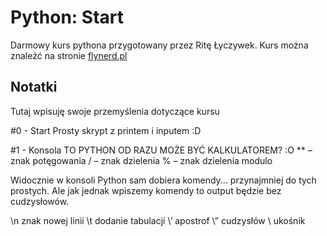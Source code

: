 # Python: Start
 Darmowy kurs pythona przygotowany przez Ritę Łyczywek. Kurs można znaleźć na stronie [flynerd.pl](https://www.flynerd.pl/2016/12/python-start.html)

## Notatki
Tutaj wpisuję swoje przemyślenia dotyczące kursu


#0 - Start
Prosty skrypt z printem i inputem :D


#1 - Konsola
TO PYTHON OD RAZU MOŻE BYĆ KALKULATOREM? :O
** – znak potęgowania
/ – znak dzielenia
% – znak dzielenia modulo

Widocznie w konsoli Python sam dobiera komendy... przynajmniej do tych prostych.
Ale jak jednak wpiszemy komendy to output będzie bez cudzysłowów.

\n	znak nowej linii
\t	dodanie tabulacji
\’	apostrof
\”	cudzysłów
\\	ukośnik